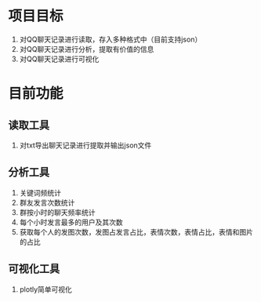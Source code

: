 # 项目目标
1. 对QQ聊天记录进行读取，存入多种格式中（目前支持json）
2. 对QQ聊天记录进行分析，提取有价值的信息
3. 对QQ聊天记录进行可视化
# 目前功能
## 读取工具
1. 对txt导出聊天记录进行提取并输出json文件
## 分析工具
1. 关键词频统计
2. 群友发言次数统计
3. 群按小时的聊天频率统计
4. 每个小时发言最多的用户及其次数
5. 获取每个人的发图次数，发图占发言占比，表情次数，表情占比，表情和图片的占比
## 可视化工具
1. plotly简单可视化
